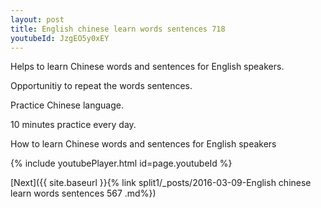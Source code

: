 ```yaml
---
layout: post
title: English chinese learn words sentences 718 
youtubeId: JzgEO5y0xEY
---
```

 
 
Helps to learn Chinese words and sentences for English speakers.

Opportunitiy to repeat the words sentences. 

Practice Chinese language. 
 
10 minutes practice every day. 
 
How to learn Chinese words and sentences for English speakers 
 
{% include youtubePlayer.html id=page.youtubeId %}
 
 
[Next]({{ site.baseurl }}{% link  split1/_posts/2016-03-09-English chinese learn words sentences 567 .md%})
 
